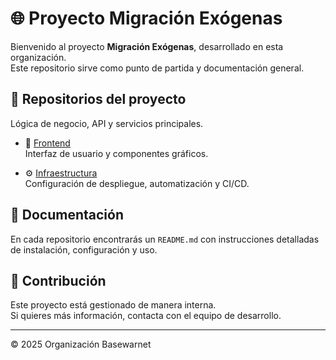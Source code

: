 # 🌐 Proyecto Migración Exógenas

Bienvenido al proyecto **Migración Exógenas**, desarrollado en esta organización.  
Este repositorio sirve como punto de partida y documentación general.

## 📂 Repositorios del proyecto

  Lógica de negocio, API y servicios principales.

- 🎨 [Frontend](https://github.com/BSWProyectoWeb/backend)  
  Interfaz de usuario y componentes gráficos.

- ⚙️ [Infraestructura](https://github.com/BSWProyectoWeb/frontend)  
  Configuración de despliegue, automatización y CI/CD.

## 📖 Documentación

En cada repositorio encontrarás un `README.md` con instrucciones detalladas de instalación, configuración y uso.

## 👥 Contribución

Este proyecto está gestionado de manera interna.  
Si quieres más información, contacta con el equipo de desarrollo.

---
© 2025 Organización Basewarnet
